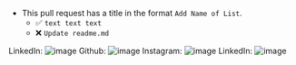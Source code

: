 - This pull request has a title in the format `Add Name of List`.
	- ✅ `text text text`
	- ❌ `Update readme.md`


   

LinkedIn: ![image](https://user-images.githubusercontent.com/51442719/163429448-4f5de020-2c6d-4a0b-aeb4-27959d728166.png)
Github: ![image](https://user-images.githubusercontent.com/51442719/163429481-32a400c9-36b7-4839-a948-f51e6861581c.png)
Instagram: ![image](https://user-images.githubusercontent.com/51442719/163429489-b981c832-f2cb-4996-97bf-982cbec13320.png)
LinkedIn: ![image](https://user-images.githubusercontent.com/51442719/163429503-31f5ee46-931d-44c5-befa-49449c453377.png)
